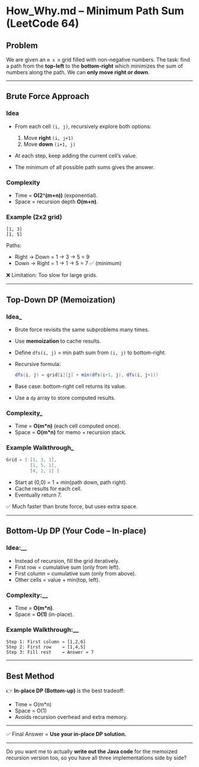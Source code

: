 # How\_Why.md – Minimum Path Sum (LeetCode 64)

## Problem

We are given an `m x n` grid filled with non-negative numbers.
The task: find a path from the **top-left** to the **bottom-right** which minimizes the sum of numbers along the path.
We can **only move right or down**.

---

## Brute Force Approach

### Idea

* From each cell `(i, j)`, recursively explore both options:

  1. Move **right** `(i, j+1)`
  2. Move **down** `(i+1, j)`
* At each step, keep adding the current cell’s value.
* The minimum of all possible path sums gives the answer.

### Complexity

* Time = **O(2^(m+n))** (exponential).
* Space = recursion depth **O(m+n)**.

### Example (2x2 grid)

```text
[1, 3]
[1, 5]
```

Paths:

* Right → Down = 1 → 3 → 5 = 9
* Down → Right = 1 → 1 → 5 = 7 ✅ (minimum)

❌ Limitation: Too slow for large grids.

---

## Top-Down DP (Memoization)

### Idea_

* Brute force revisits the same subproblems many times.
* Use **memoization** to cache results.
* Define `dfs(i, j)` = min path sum from `(i, j)` to bottom-right.
* Recursive formula:

  ```java
  dfs(i, j) = grid[i][j] + min(dfs(i+1, j), dfs(i, j+1))
  ```

* Base case: bottom-right cell returns its value.
* Use a `dp` array to store computed results.

### Complexity_

* Time = **O(m\*n)** (each cell computed once).
* Space = **O(m\*n)** for memo + recursion stack.

### Example Walkthrough_

```java
Grid = [ [1, 3, 1],
         [1, 5, 1],
         [4, 2, 1] ]
```

* Start at (0,0) = 1 + min(path down, path right).
* Cache results for each cell.
* Eventually return 7.

✅ Much faster than brute force, but uses extra space.

---

## Bottom-Up DP (Your Code – In-place)

### Idea:__

* Instead of recursion, fill the grid iteratively.
* First row = cumulative sum (only from left).
* First column = cumulative sum (only from above).
* Other cells = value + min(top, left).

### Complexity:__

* Time = **O(m\*n)**.
* Space = **O(1)** (in-place).

### Example Walkthrough:__

```text
Step 1: First column → [1,2,6]
Step 2: First row    → [1,4,5]
Step 3: Fill rest    → Answer = 7
```

---

## Best Method

👉 **In-place DP (Bottom-up)** is the best tradeoff:

* Time = O(m\*n)
* Space = O(1)
* Avoids recursion overhead and extra memory.

---

✅ Final Answer = **Use your in-place DP solution.**

---

Do you want me to actually **write out the Java code** for the memoized recursion version too, so you have all three implementations side by side?

